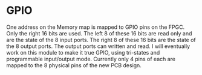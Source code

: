 # GPIO
One address on the Memory map is mapped to GPIO pins on the FPGC. Only the right 16 bits are used. The left 8 of these 16 bits are read only and are the state of the 8 input ports. The right 8 of these 16 bits are the state of the 8 output ports. The output ports can written and read. I will eventually work on this module to make it true GPIO, using tri-states and programmable input/output mode. Currently only 4 pins of each are mapped to the 8 physical pins of the new PCB design.